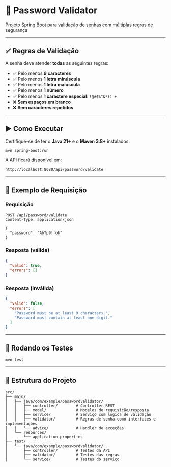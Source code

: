 # 🔐 Password Validator

Projeto Spring Boot para validação de senhas com múltiplas regras de segurança.

---

## ✅ Regras de Validação

A senha deve atender **todas** as seguintes regras:

- ✅ Pelo menos **9 caracteres**
- ✅ Pelo menos **1 letra minúscula**
- ✅ Pelo menos **1 letra maiúscula**
- ✅ Pelo menos **1 número**
- ✅ Pelo menos **1 caractere especial**: `!@#$%^&*()-+`
- ❌ **Sem espaços em branco**
- ❌ **Sem caracteres repetidos**

---

## ▶️ Como Executar

Certifique-se de ter o **Java 21+** e o **Maven 3.8+** instalados.

```bash
mvn spring-boot:run
```

A API ficará disponível em:

```
http://localhost:8080/api/password/validate
```

---

## 🧪 Exemplo de Requisição

### Requisição

```http
POST /api/password/validate
Content-Type: application/json

{
  "password": "AbTp9!fok"
}
```

### Resposta (válida)

```json
{
  "valid": true,
  "errors": []
}
```

### Resposta (inválida)

```json
{
  "valid": false,
  "errors": [
    "Password must be at least 9 characters.",
    "Password must contain at least one digit."
  ]
}
```

---

## 🧪 Rodando os Testes

```bash
mvn test
```

---

## 📁 Estrutura do Projeto

```
src/
├── main/
│   ├── java/com/example/passwordvalidator/
│   │   ├── controller/        # Controller REST
│   │   ├── model/             # Modelos de requisição/resposta
│   │   ├── service/           # Serviço com lógica de validação
│   │   ├── validator/         # Regras de senha como interfaces e implementações
│   │   └── advice/            # Handler de exceções
│   └── resources/
│       └── application.properties
├── test/
│   └── java/com/example/passwordvalidator/
│       ├── controller/        # Testes da API
│       ├── validator/         # Testes das regras
│       └── service/           # Testes do serviço
```
